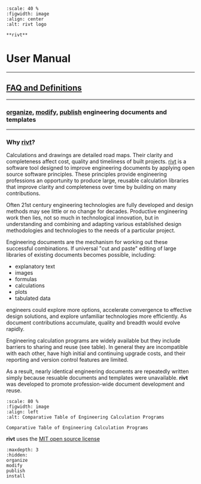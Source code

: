 

```{figure} _static/img/riv-dark9a.png
:scale: 40 %
:figwidth: image
:align: center
:alt: rivt logo

**rivt**
```

# User Manual

<hr>

## [FAQ and Definitions](terms.md)

<hr>

### [organize](organize.md), [modify](modify.md), [publish](publish.md) engineering documents and templates

<hr> 


### Why [**rivt**](terms.md#rivt)?

Calculations and drawings are detailed road maps. Their clarity and
completeness affect cost, quality and timeliness of built projects.
[rivt](terms.md#rivt) is a software tool designed to improve engineering
documents by applying open source software principles. These principles provide
engineering professions an opportunity to produce large, reusable calculation
libraries that improve clarity and completeness over time by building on many contributions.

Often 21st century engineering technologies are fully developed and design
methods may see little or no change for decades. Productive engineering work
then lies, not so much in technological innovation, but in understanding and
combining and adapting various established design methodologies and
technologies to the needs of a particular project.

Engineering documents are the mechanism for working out these successful
combinations. If universal "cut and paste" editing of large libraries of
existing documents becomes possible, including:

- explanatory text
- images
- formulas
- calculations
- plots
- tabulated data 

engineers could explore more options, accelerate convergence to effective
design solutions, and explore unfamiliar technologies more efficiently. As
document contributions accumulate, quality and breadth would evolve rapidly.

Engineering calculation programs are widely available but they include barriers
to sharing and reuse (see table). In general they are incompatible with each
other, have high initial and continuing upgrade costs, and their reporting and
version control features are limited.

As a result, nearly identical engineering documents are repeatedly written
simply because resuable documents and templates were unavailable. **rivt** was
developed to promote profession-wide document development and reuse.

```{figure} _static/img/table1.png
:scale: 80 %
:figwidth: image
:align: left
:alt: Comparative Table of Engineering Calculation Programs

Comparative Table of Engineering Calculation Programs
```

**rivt** uses the [MIT open source license](https://opensource.org/license/mit/)

```{toctree}
:maxdepth: 3
:hidden:
organize
modify
publish
install
```
